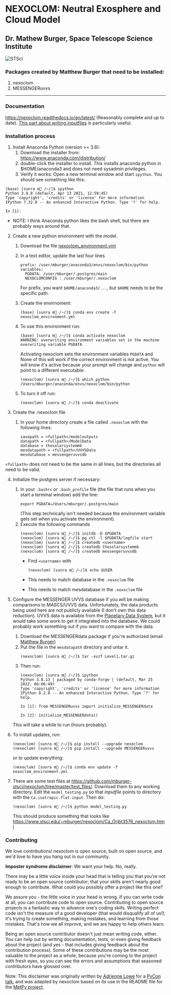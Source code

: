 # NEXOCLOM: Neutral Exosphere and Cloud Model
## Dr. Mathew Burger, Space Telescope Science Institute
![STScI](Stsci_logo.png)

### Packages created by Matthew Burger that need to be installed:
1. nexoclom
2. MESSENGERuvvs

------------------

### Documentation

https://nexoclom.readthedocs.io/en/latest/ (Reasonably complete and up to date).
[This part about writing inputfiles](https://nexoclom.readthedocs.io/en/latest/nexoclom/inputfiles.html) is particularly useful.

### Installation process

1. Install Anaconda Python (version >= 3.8):
   1. Download the installer from:
           https://www.anaconda.com/distribution/
   2. double-click the installer to install. This installs anaconda python in
           $HOME/anaconda3 and does not need sysadmin privileges.
   3. Verify it works: Open a new terminal window and start `ipython`. You should
see something like this:
```
(base) [sunra m🍔 /~/]$ ipython
Python 3.8.8 (default, Apr 13 2021, 12:59:45) 
Type 'copyright', 'credits' or 'license' for more information
IPython 7.32.0 -- An enhanced Interactive Python. Type '?' for help.

In [1]: 
```
* NOTE: I think Anaconda python likes the bash shell, but there
are probably ways around that. 

2. Create a new python environment with the model.
   1. Download the file [nexoclom_environment.yml](https://github.com/mburger-stsci/nexoclom/blob/master/nexoclom_environment.yml)
   2. In a text editor, update the last four lines
      ```
      prefix: /user/mburger/anaconda3/envs/nexoclom/bin/python
      variables:
        PGDATA: /user/mburger/.postgres/main
        NEXOCLOMCONFIG : /user/mburger/.nexoclom
      ```
      For prefix, you want `$HOME/anaconda3/...`, but `$HOME` needs to be the
      specific path.

   4. Create the envirnoment:
      ```
      (base) [sunra m🍔 /~/]$ conda env create -f nexoclom_environment.yml
      ```
   5. To use this environment run:
      ```
      (base) [sunra m🍔 /~/]$ conda activate nexoclom
      WARNING: overwriting environment variables set in the machine
      overwriting variable PGDATA
      ```
      Activating nexoclom sets the environment variables `PGDATA` and `
      `
      None of this will work if the correct environment is not active. You will 
know it's active because your prompt will change and `python` will point to a 
different executable:
      ```
      (nexoclom) [sunra m🍔 /~/]$ which python
      /Users/mburger/anaconda/envs/nexoclom/bin/python
      ```

   6. To turn it off run:
      ```
      (nexoclom) [sunra m🍔 /~/]$ conda deactivate
      ```

3. Create the .nexoclom file
   1. In your home directory create a file called `.nexoclom` with the
       following lines:
        ```
        savepath = <fullpath>/modeloutputs
        datapath = <fullpath>/ModelData
        database = thesolarsystemmb
        mesdatapath = <fullpath>/UVVSData
        mesdatabase = messengeruvvsdb
        ```

`<fullpath>` does not need to be the same in all lines, but the directories all
need to be valid.

4. Initialize the postgres server if necessary:
   1. In your `.bashrc` or `.bash_profile` file (the file that runs when you
       start a terminal window) add the line:
      ```  
      export PGDATA=/Users/mburger/.postgres/main
      ```
       (This step technically isn't needed because the environment variable gets
       set when you activate the environment).
   2. Execute the following commands
      ```
      (nexoclom) [sunra m🍔 /~/]$ initdb -D $PGDATA
      (nexoclom) [sunra m🍔 /~/]$ pg_ctl -l $PGDATA/logfile start
      (nexoclom) [sunra m🍔 /~/]$ createdb <username>
      (nexoclom) [sunra m🍔 /~/]$ createdb thesolarsystemmb
      (nexoclom) [sunra m🍔 /~/]$ createdb messengeruvvsdb
      ```
      * Find `<username>` with 
     
        ```(nexoclom) [sunra m🍔 /~/]$ echo $USER```
      * This needs to match database in the `.nexoclom` file
      * This needs to match mesdatabase in the `.nexoclom` file

5. Configure the MESSENGER UVVS database if you will be making comparisons to 
    MASCS/UVVS data. Unfortunately, the data products being used here are not 
    publicly available (I don't own this data reduction). UVVS data is available 
    from the [Planetary Data System](https://atmos.nmsu.edu/data_and_services/atmospheres_data/MESSENGER/messenger.html), but it would
    take some work to get it integrated into the database. We could probably work
    something out if you want to compare with the data.

    1. Download the MESSENGERdata package if you're authorized (email 
    [Matthew Burger](mailto:mburger@stsci.edu))
    2. Put the file in the `mesdatapath` directory and untar it.
        ```
        (nexoclom) [sunra m🍔 /~/]$ tar -xvzf Level1.tar.gz
       ```
    3. Then run:
        ```
        (nexoclom) [sunra m🍔 /~/]$ ipython
        Python 3.8.13 | packaged by conda-forge | (default, Mar 25 2022, 06:06:49)
        Type 'copyright', 'credits' or 'license' for more information
        IPython 8.2.0 -- An enhanced Interactive Python. Type '?' for help.

        In [1]: from MESSENGERuvvs import initialize_MESSENGERdata

        In [2]: initialize_MESSENGERdata()
        ```

    This will take a while to run (hours probably).

6. To install updates, run:
    ```
    (nexoclom) [sunra m🍔 /~/]$ pip install --upgrade nexoclom
    (nexoclom) [sunra m🍔 /~/]$ pip install --upgrade MESSENGERuvvs
    ```
   or to update everything:
   ```
   (nexoclom) [sunra m🍔 /~/]$ conda env update -f nexoclom_environment.yml
   ```

7. There are some test files at https://github.com/mburger-stsci/nexoclom/tree/master/test_files/. Download them to any 
  working directory. Edit the `model_testing.py` so that *inputfile* points to 
  directory with the `Ca.isotropic.flat.input`. Then do:
   ```
   (nexoclom) [sunra m🍔 /~/]$ python model_testing.py
   ```
   This should produce something that looks like https://www.stsci.edu/~mburger/nexoclom/Ca_Oribt3576_nexoclom.html

### Contributing

We love contributions! nexoclom is open source,
built on open source, and we'd love to have you hang out in our community.

**Imposter syndrome disclaimer**: We want your help. No, really.

There may be a little voice inside your head that is telling you that you're not
ready to be an open source contributor; that your skills aren't nearly good
enough to contribute. What could you possibly offer a project like this one?

We assure you - the little voice in your head is wrong. If you can write code at
all, you can contribute code to open source. Contributing to open source
projects is a fantastic way to advance one's coding skills. Writing perfect code
isn't the measure of a good developer (that would disqualify all of us!); it's
trying to create something, making mistakes, and learning from those
mistakes. That's how we all improve, and we are happy to help others learn.

Being an open source contributor doesn't just mean writing code, either. You can
help out by writing documentation, tests, or even giving feedback about the
project (and yes - that includes giving feedback about the contribution
process). Some of these contributions may be the most valuable to the project as
a whole, because you're coming to the project with fresh eyes, so you can see
the errors and assumptions that seasoned contributors have glossed over.

Note: This disclaimer was originally written by
[Adrienne Lowe](https://github.com/adriennefriend) for a
[PyCon talk](https://www.youtube.com/watch?v=6Uj746j9Heo), and was adapted by
nexoclom based on its use in the README file for the
[MetPy project](https://github.com/Unidata/MetPy>).
